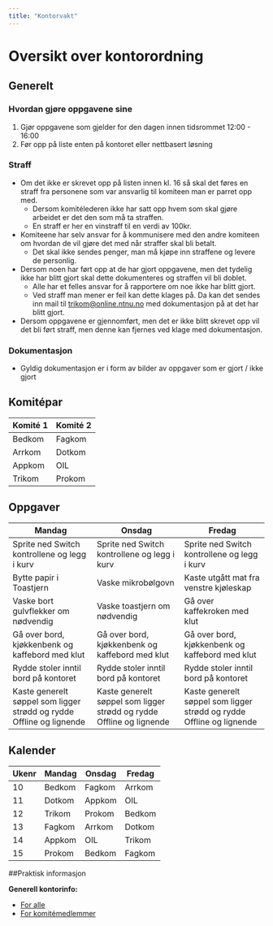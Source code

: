 ```yaml
---
title: "Kontorvakt"
---
```


# Oversikt over kontorordning

## Generelt

### Hvordan gjøre oppgavene sine

1. Gjør oppgavene som gjelder for den dagen innen tidsrommet 12:00 - 16:00
2. Før opp på liste enten på kontoret eller nettbasert løsning

### Straff

- Om det ikke er skrevet opp på listen innen kl. 16 så skal det føres en straff fra personene som var ansvarlig til komiteen man er parret opp med. 
    - Dersom komitélederen ikke har satt opp hvem som skal gjøre arbeidet er det den som må ta straffen.
    - En straff er her en vinstraff til en verdi av 100kr.
- Komiteene har selv ansvar for å kommunisere med den andre komiteen om hvordan de vil gjøre det med når straffer skal bli betalt. 
    - Det skal ikke sendes penger, man må kjøpe inn straffene og levere de personlig.
- Dersom noen har ført opp at de har gjort oppgavene, men det tydelig ikke har blitt gjort skal dette dokumenteres og straffen vil bli doblet.
    - Alle har et felles ansvar for å rapportere om noe ikke har blitt gjort.
    - Ved straff man mener er feil kan dette klages på. Da kan det sendes inn mail til trikom@online.ntnu.no med dokumentasjon på at det har blitt gjort.
- Dersom oppgavene er gjennomført, men det er ikke blitt skrevet opp vil det bli ført straff, men denne kan fjernes ved klage med dokumentasjon.

### Dokumentasjon

- Gyldig dokumentasjon er i form av bilder av oppgaver som er gjort / ikke gjort

## Komitépar

| Komité 1 | Komité 2 |
| -------- | -------- |
| Bedkom   | Fagkom   |
| Arrkom   | Dotkom   |
| Appkom   | OIL      |
| Trikom   | Prokom   |

## Oppgaver

| Mandag                                                       | Onsdag                                                       | Fredag                                                       |
| ------------------------------------------------------------ | ------------------------------------------------------------ | ------------------------------------------------------------ |
| Sprite ned Switch kontrollene og legg i kurv | Sprite ned Switch kontrollene og legg i kurv | Sprite ned Switch kontrollene og legg i kurv
| Bytte papir i Toastjern                                      | Vaske mikrobølgovn                                           | Kaste utgått mat fra venstre kjøleskap                       |
| Vaske bort gulvflekker om nødvendig                          | Vaske toastjern om nødvendig                                 | Gå over kaffekroken med klut                                 |
| Gå over bord, kjøkkenbenk og kaffebord med klut              | Gå over bord, kjøkkenbenk og kaffebord med klut              | Gå over bord, kjøkkenbenk og kaffebord med klut              |
| Rydde stoler inntil bord på kontoret                         | Rydde stoler inntil bord på kontoret                         | Rydde stoler inntil bord på kontoret                         |
| Kaste generelt søppel som ligger strødd og rydde Offline og lignende | Kaste generelt søppel som ligger strødd og rydde Offline og lignende | Kaste generelt søppel som ligger strødd og rydde Offline og lignende |



## Kalender

| Ukenr        | Mandag          | Onsdag          | Fredag          |
| ------------ | --------------- | --------------- | --------------- |
| 10           | Bedkom          | Fagkom          | Arrkom          |
| 11           | Dotkom          | Appkom          | OIL             |
| 12           | Trikom          | Prokom          | Bedkom          |
| 13           | Fagkom          | Arrkom          | Dotkom          |
| 14           | Appkom          | OIL             | Trikom          |
| 15 | Prokom| Bedkom | Fagkom |




##Praktisk informasjon

**Generell kontorinfo:**

- [For alle](https://online.ntnu.no/wiki/online/kontoret/)
- [For komitémedlemmer](https://online.ntnu.no/wiki/komiteer/kontoret/)